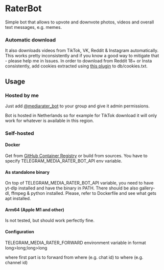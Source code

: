 # RaterBot
Simple bot that allows to upvote and downvote photos, videos and overall text messages, e.g. memes.

### Automatic download
It also downloads videos from TikTok, VK, Reddit & Instagram automatically. This works pretty inconsistently and if you know a good way to mitigate that - please help me in Issues.
In order to download from Reddit 18+ or Insta consistently, add cookies extracted using [this plugin](https://github.com/rotemdan/ExportCookies) to db/cookies.txt.

## Usage
### Hosted by me
Just add [@mediarater_bot](https://t.me/mediarater_bot) to your group and give it admin permissions.

Bot is hosted in Netherlands so for example for TikTok download it will only work for whatever is available in this region.

### Self-hosted
#### Docker
Get from [GitHub Container Registry](https://github.com/TiraelSedai/RaterBot/pkgs/container/raterbot) or build from sources.
You have to specify TELEGRAM_MEDIA_RATER_BOT_API env variable.

#### As standalone binary
On top of TELEGRAM_MEDIA_RATER_BOT_API variable, you need to have yt-dlp installed and have the binary in PATH.
There should be also gallery-dl, ffmpeg & python installed. Please, refer to Dockerfile and see what gets apt installed.

#### Arm64 (Apple M1 and other)
Is not tested, but should work perfectly fine.

#### Configuration
TELEGRAM_MEDIA_RATER_FORWARD environment variable in format long>long;long>long

where first part is to forward from where (e.g. chat id) to where (e.g. channel id)